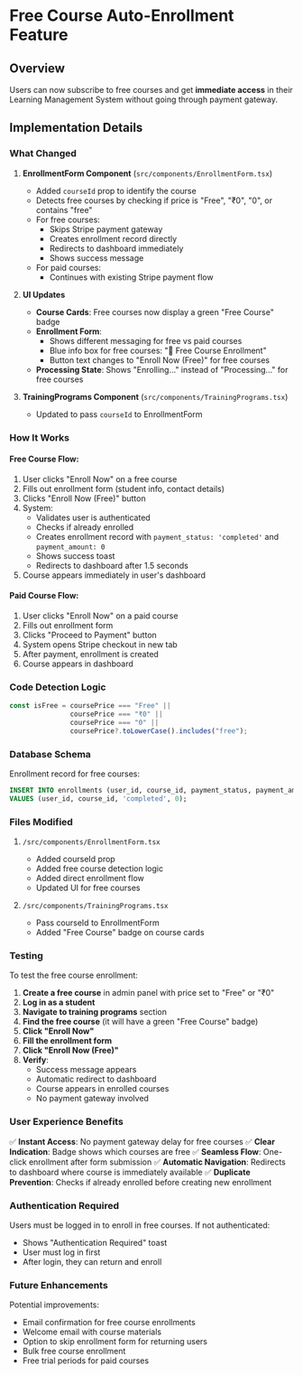# Free Course Auto-Enrollment Feature

## Overview
Users can now subscribe to free courses and get **immediate access** in their Learning Management System without going through payment gateway.

## Implementation Details

### What Changed

1. **EnrollmentForm Component** (`src/components/EnrollmentForm.tsx`)
   - Added `courseId` prop to identify the course
   - Detects free courses by checking if price is "Free", "₹0", "0", or contains "free"
   - For free courses:
     - Skips Stripe payment gateway
     - Creates enrollment record directly
     - Redirects to dashboard immediately
     - Shows success message
   - For paid courses:
     - Continues with existing Stripe payment flow

2. **UI Updates**
   - **Course Cards**: Free courses now display a green "Free Course" badge
   - **Enrollment Form**:
     - Shows different messaging for free vs paid courses
     - Blue info box for free courses: "🎉 Free Course Enrollment"
     - Button text changes to "Enroll Now (Free)" for free courses
   - **Processing State**: Shows "Enrolling..." instead of "Processing..." for free courses

3. **TrainingPrograms Component** (`src/components/TrainingPrograms.tsx`)
   - Updated to pass `courseId` to EnrollmentForm

### How It Works

#### Free Course Flow:
1. User clicks "Enroll Now" on a free course
2. Fills out enrollment form (student info, contact details)
3. Clicks "Enroll Now (Free)" button
4. System:
   - Validates user is authenticated
   - Checks if already enrolled
   - Creates enrollment record with `payment_status: 'completed'` and `payment_amount: 0`
   - Shows success toast
   - Redirects to dashboard after 1.5 seconds
5. Course appears immediately in user's dashboard

#### Paid Course Flow:
1. User clicks "Enroll Now" on a paid course
2. Fills out enrollment form
3. Clicks "Proceed to Payment" button
4. System opens Stripe checkout in new tab
5. After payment, enrollment is created
6. Course appears in dashboard

### Code Detection Logic

```typescript
const isFree = coursePrice === "Free" ||
               coursePrice === "₹0" ||
               coursePrice === "0" ||
               coursePrice?.toLowerCase().includes("free");
```

### Database Schema

Enrollment record for free courses:
```sql
INSERT INTO enrollments (user_id, course_id, payment_status, payment_amount)
VALUES (user_id, course_id, 'completed', 0);
```

### Files Modified

1. `/src/components/EnrollmentForm.tsx`
   - Added courseId prop
   - Added free course detection logic
   - Added direct enrollment flow
   - Updated UI for free courses

2. `/src/components/TrainingPrograms.tsx`
   - Pass courseId to EnrollmentForm
   - Added "Free Course" badge on course cards

### Testing

To test the free course enrollment:

1. **Create a free course** in admin panel with price set to "Free" or "₹0"
2. **Log in as a student**
3. **Navigate to training programs** section
4. **Find the free course** (it will have a green "Free Course" badge)
5. **Click "Enroll Now"**
6. **Fill the enrollment form**
7. **Click "Enroll Now (Free)"**
8. **Verify**:
   - Success message appears
   - Automatic redirect to dashboard
   - Course appears in enrolled courses
   - No payment gateway involved

### User Experience Benefits

✅ **Instant Access**: No payment gateway delay for free courses
✅ **Clear Indication**: Badge shows which courses are free
✅ **Seamless Flow**: One-click enrollment after form submission
✅ **Automatic Navigation**: Redirects to dashboard where course is immediately available
✅ **Duplicate Prevention**: Checks if already enrolled before creating new enrollment

### Authentication Required

Users must be logged in to enroll in free courses. If not authenticated:
- Shows "Authentication Required" toast
- User must log in first
- After login, they can return and enroll

### Future Enhancements

Potential improvements:
- Email confirmation for free course enrollments
- Welcome email with course materials
- Option to skip enrollment form for returning users
- Bulk free course enrollment
- Free trial periods for paid courses
